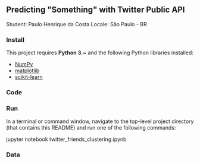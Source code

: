 ## Predicting "Something" with Twitter Public API

Student: Paulo Henrique da Costa
Locale: São Paulo - BR

### Install

This project requires **Python 3.~** and the following Python libraries installed:

- [NumPy](http://www.numpy.org/)
- [matplotlib](http://matplotlib.org/)
- [scikit-learn](http://scikit-learn.org/stable/)


### Code


### Run

In a terminal or command window, navigate to the top-level project directory (that contains this README) and run one of the following commands:

jupyter notebook twitter_friends_clustering.ipynb

### Data

